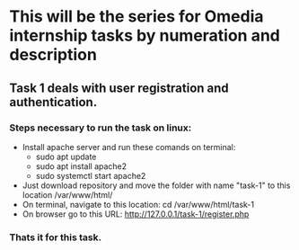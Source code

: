 # This will be the series for Omedia internship tasks by numeration and description

## Task 1 deals with user registration and authentication.

### Steps necessary to run the task on linux:
*  Install apache server and run these comands on terminal:
    * sudo apt update
    * sudo apt install apache2
    * sudo systemctl start apache2
* Just download repository and move the folder with name "task-1" to this location /var/www/html/
* On terminal, navigate to this location: cd /var/www/html/task-1
* On browser go to this URL: http://127.0.0.1/task-1/register.php

### Thats it for this task. 
